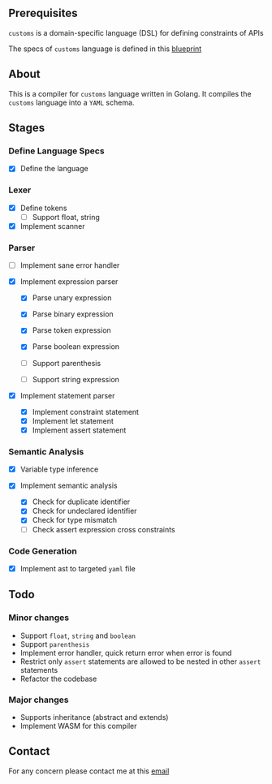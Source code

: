 ## Prerequisites
`customs` is a domain-specific language (DSL) for defining constraints of APIs

The specs of `customs` language is defined in this [blueprint](blueprint.md)

## About

This is a compiler for `customs` language written in Golang. It compiles the `customs` language into a `YAML` schema.

## Stages
### Define Language Specs
- [x] Define the language
### Lexer
- [x] Define tokens
  - [ ] Support float, string 
- [x] Implement scanner
### Parser
- [ ] Implement sane error handler


- [x] Implement expression parser 
  - [x] Parse unary expression
  - [x] Parse binary expression
  - [x] Parse token expression
  - [x] Parse boolean expression
  - [ ] Support parenthesis
  - [ ] Support string expression


- [x] Implement statement parser
  - [x] Implement constraint statement
  - [x] Implement let statement
  - [x] Implement assert statement
### Semantic Analysis
- [x] Variable type inference


- [x] Implement semantic analysis
  - [x] Check for duplicate identifier
  - [x] Check for undeclared identifier
  - [x] Check for type mismatch
  - [ ] Check assert expression cross constraints
### Code Generation
- [x] Implement ast to targeted `yaml` file
## Todo
### Minor changes
- Support `float`, `string` and `boolean`
- Support `parenthesis`
- Implement error handler, quick return error when error is found
- Restrict only `assert` statements are allowed to be nested in other `assert` statements
- Refactor the codebase

### Major changes
- Supports inheritance (abstract and extends)
- Implement WASM for this compiler
## Contact
For any concern please contact me at this [email](mailto:lwuminhtris@gmail.com)

